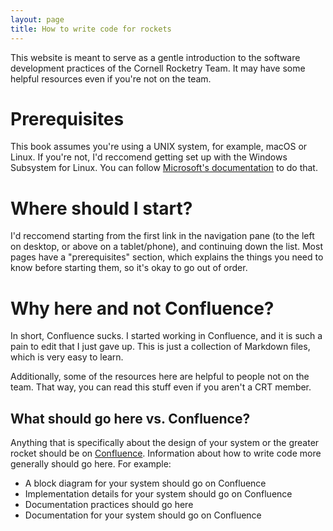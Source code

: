 ```yaml
---
layout: page
title: How to write code for rockets
---
```


This website is meant to serve as a gentle introduction to the software development practices of the Cornell Rocketry Team. It may have some helpful resources even if you're not on the team.

# Prerequisites
This book assumes you're using a UNIX system, for example, macOS or Linux. If you're not, I'd reccomend getting set up with the Windows Subsystem for Linux. You can follow [Microsoft's documentation](https://docs.microsoft.com/en-us/windows/wsl/install) to do that.

# Where should I start?
I'd reccomend starting from the first link in the navigation pane (to the left on desktop, or above on a tablet/phone), and continuing down the list. Most pages have a "prerequisites" section, which explains the things you need to know before starting them, so it's okay to go out of order.

# Why here and not Confluence?
In short, Confluence sucks. I started working in Confluence, and it is such a pain to edit that I just gave up. This is just a collection of Markdown files, which is very easy to learn.

Additionally, some of the resources here are helpful to people not on the team. That way, you can read this stuff even if you aren't a CRT member.

## What should go here vs. Confluence?
Anything that is specifically about the design of your system or the greater rocket should be on [Confluence](https://confluence.cornell.edu/display/crt). Information about how to write code more generally should go here. For example:
* A block diagram for your system should go on Confluence
* Implementation details for your system should go on Confluence
* Documentation practices should go here
* Documentation for your system should go on Confluence
